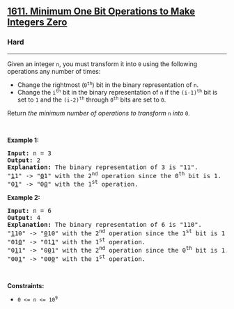 <h2><a href="https://leetcode.com/problems/minimum-one-bit-operations-to-make-integers-zero/">1611. Minimum One Bit Operations to Make Integers Zero</a></h2><h3>Hard</h3><hr><div><p>Given an integer <code>n</code>, you must transform it into <code>0</code> using the following operations any number of times:</p>

<ul>
	<li>Change the rightmost (<code>0<sup>th</sup></code>) bit in the binary representation of <code>n</code>.</li>
	<li>Change the <code>i<sup>th</sup></code> bit in the binary representation of <code>n</code> if the <code>(i-1)<sup>th</sup></code> bit is set to <code>1</code> and the <code>(i-2)<sup>th</sup></code> through <code>0<sup>th</sup></code> bits are set to <code>0</code>.</li>
</ul>

<p>Return <em>the minimum number of operations to transform </em><code>n</code><em> into </em><code>0</code><em>.</em></p>

<p>&nbsp;</p>
<p><strong class="example">Example 1:</strong></p>

<pre><strong>Input:</strong> n = 3
<strong>Output:</strong> 2
<strong>Explanation:</strong> The binary representation of 3 is "11".
"<u>1</u>1" -&gt; "<u>0</u>1" with the 2<sup>nd</sup> operation since the 0<sup>th</sup> bit is 1.
"0<u>1</u>" -&gt; "0<u>0</u>" with the 1<sup>st</sup> operation.
</pre>

<p><strong class="example">Example 2:</strong></p>

<pre><strong>Input:</strong> n = 6
<strong>Output:</strong> 4
<strong>Explanation:</strong> The binary representation of 6 is "110".
"<u>1</u>10" -&gt; "<u>0</u>10" with the 2<sup>nd</sup> operation since the 1<sup>st</sup> bit is 1 and 0<sup>th</sup> through 0<sup>th</sup> bits are 0.
"01<u>0</u>" -&gt; "01<u>1</u>" with the 1<sup>st</sup> operation.
"0<u>1</u>1" -&gt; "0<u>0</u>1" with the 2<sup>nd</sup> operation since the 0<sup>th</sup> bit is 1.
"00<u>1</u>" -&gt; "00<u>0</u>" with the 1<sup>st</sup> operation.
</pre>

<p>&nbsp;</p>
<p><strong>Constraints:</strong></p>

<ul>
	<li><code>0 &lt;= n &lt;= 10<sup>9</sup></code></li>
</ul>
</div>